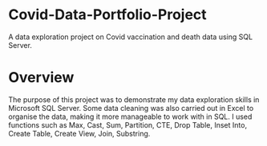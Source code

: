 # Covid-Data-Portfolio-Project
A data exploration project on Covid vaccination and death data using SQL Server.

# Overview
The purpose of this project was to demonstrate my data exploration skills in Microsoft SQL Server. Some data cleaning was also carried out in Excel to organise the data, making it more manageable to work with in SQL. I used functions such as Max, Cast, Sum, Partition, CTE, Drop Table, Inset Into, Create Table, Create View, Join, Substring.
